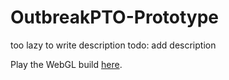 # OutbreakPTO-Prototype

too lazy to write description todo: add description

Play the WebGL build [here](https://ringman3640.github.io/OutbreakPTO-Prototype/Build/WebGL/).
